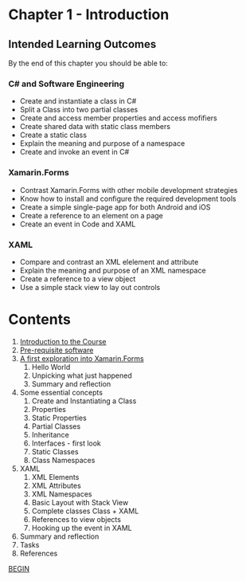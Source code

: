 # Chapter 1 - Introduction

## Intended Learning Outcomes
By the end of this chapter you should be able to:

### C# and Software Engineering
- Create and instantiate a class in C#
- Split a Class into two partial classes
- Create and access member properties and access mofifiers
- Create shared data with static class members
- Create a static class
- Explain the meaning and purpose of a namespace
- Create and invoke an event in C#

### Xamarin.Forms

- Contrast Xamarin.Forms with other mobile development strategies
- Know how to install and configure the required development tools
- Create a simple single-page app for both Android and iOS
- Create a reference to an element on a page
- Create an event in Code and XAML

### XAML
- Compare and contrast an XML elelement and attribute
- Explain the meaning and purpose of an XML namespace
- Create a reference to a view object
- Use a simple stack view to lay out controls

# Contents

1. [Introduction to the Course](Introduction_to_the_Course.md)
1. [Pre-requisite software](Pre-requisite-software.md)
1. [A first exploration into Xamarin.Forms](first-exploration.md)
   1. Hello World
   1. Unpicking what just happened
   1. Summary and reflection
1. Some essential concepts
   1. Create and Instantiating a Class
   1. Properties
   1. Static Properties
   1. Partial Classes
   1. Inheritance
   1. Interfaces - first look
   1. Static Classes
   1. Class Namespaces
1. XAML
   1. XML Elements
   1. XML Attributes
   1. XML Namespaces
   1. Basic Layout with Stack View
   1. Complete classes Class + XAML
   1. References to view objects
   1. Hooking up the event in XAML
1. Summary and reflection
1. Tasks
1. References

[BEGIN](Introduction_to_the_Course.md)

 
 

